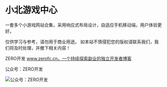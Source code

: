 # 小北游戏中心
一套多个小游戏网站合集，采用响应式布局设计，自适应手机移动端，用户体验更好。

仅供学习与参考，请勿用于商业用途。
如本站不慎侵犯您的版权请联系我们，我们将及时处理，并撤下相关内容！



ZERO开发 www.zerofc.cn，一个持续探索副业的独立开发者博客

公众号：ZERO开发

![公众号：ZERO开发](https://image-static.segmentfault.com/170/672/1706722225-666d5d93e0e9d_fix732)
